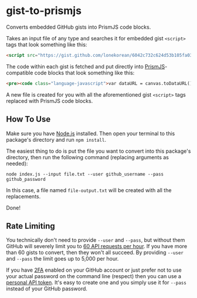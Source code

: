 # gist-to-prismjs

Converts embedded GitHub gists into PrismJS code blocks.

Takes an input file of any type and searches it for embedded gist `<script>` tags that look something like this:

``` html
<script src="https://gist.github.com/lonekorean/6042c732c624d53b105fa03abcecc597.js"></script>
```

The code within each gist is fetched and put directly into [PrismJS](https://prismjs.com/)-compatible code blocks that look something like this:

``` html
<pre><code class="language-javascript">var dataURL = canvas.toDataURL();</code></pre>
```

A new file is created for you with all the aforementioned gist `<script>` tags replaced with PrismJS code blocks.

## How To Use

Make sure you have [Node.js](https://nodejs.org/) installed. Then open your terminal to this package's directory and run `npm install`.

The easiest thing to do is put the file you want to convert into this package's directory, then run the following command (replacing arguments as needed):

```
node index.js --input file.txt --user github_username --pass github_password
```

In this case, a file named `file-output.txt` will be created with all the replacements.

Done!

## Rate Limiting

You technically don't need to provide `--user` and `--pass`, but without them GitHub will severely limit you to [60 API requests per hour](https://developer.github.com/v3/#rate-limiting). If you have more than 60 gists to convert, then they won't all succeed. By providing `--user` and `--pass` the limit goes up to 5,000 per hour.

If you have [2FA](https://help.github.com/articles/about-two-factor-authentication/) enabled on your GitHub account or just prefer not to use your actual password on the command line (respect) then you can use a [personal API token](https://blog.github.com/2013-05-16-personal-api-tokens/). It's easy to create one and you simply use it for `--pass` instead of your GitHub password.
